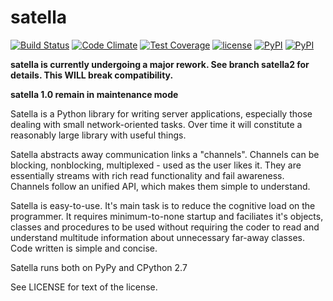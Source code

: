 satella
========
[![Build Status](https://travis-ci.org/smok-serwis/satella.svg)](https://travis-ci.org/smok-serwis/satella)
[![Code Climate](https://codeclimate.com/github/smok-serwis/satella/badges/gpa.svg)](https://codeclimate.com/github/smok-serwis/satella)
[![Test Coverage](https://codeclimate.com/github/smok-serwis/satella/badges/coverage.svg)](https://codeclimate.com/github/smok-serwis/satella/coverage)
[![license](https://img.shields.io/github/license/mashape/apistatus.svg)]()
[![PyPI](https://img.shields.io/pypi/pyversions/satella.svg)]()
[![PyPI](https://img.shields.io/pypi/implementation/satella.svg)]()

**satella is currently undergoing a major rework. See branch satella2 for details.
This WILL break compatibility.**

**satella 1.0 remain in maintenance mode**

Satella is a Python library for writing server applications, especially those dealing with
small network-oriented tasks. Over time it will constitute a reasonably large library with useful things.

Satella abstracts away communication links a "channels". Channels can be blocking, nonblocking, multiplexed - used as the user likes it. They are essentially streams with rich read functionality and fail awareness. Channels follow an unified API, which makes them simple to understand.

Satella is easy-to-use. It's main task is to reduce the cognitive load on the programmer. It requires minimum-to-none startup and faciliates it's objects, classes and procedures to be used without requiring the coder to read and understand multitude information about unnecessary far-away classes. Code written is simple and concise.

Satella runs both on PyPy and CPython 2.7

See LICENSE for text of the license.